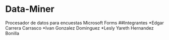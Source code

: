 # Data-Miner
Procesador de datos para encuestas Microsoft Forms
##Integrantes 
*Edgar Carrera Carrasco 
*Ivan Gonzalez Dominguez
*Lesly Yareth Hernandez Bonilla
